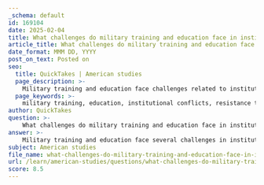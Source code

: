 ```yaml
---
_schema: default
id: 169104
date: 2025-02-04
title: What challenges do military training and education face in institutional conflicts?
article_title: What challenges do military training and education face in institutional conflicts?
date_format: MMM DD, YYYY
post_on_text: Posted on
seo:
  title: QuickTakes | American studies
  page_description: >-
    Military training and education face challenges related to institutional conflicts, including resistance to change, the integration of new theories, psychological readiness, and ethical considerations in modern warfare.
  page_keywords: >-
    military training, education, institutional conflicts, resistance to change, integration of theories, psychological factors, tradition vs innovation, ethical implications, resource allocation, modern warfare
author: QuickTakes
question: >-
    What challenges do military training and education face in institutional conflicts?
answer: >-
    Military training and education face several challenges in institutional conflicts, particularly in the context of evolving military doctrines and the integration of new theories. Here are some key challenges:\n\n1. **Resistance to Change**: Institutional conflicts often arise from a resistance to adopting new military theories and practices. Traditionalists within military organizations may oppose innovative approaches, leading to tensions that can hinder the effective implementation of updated training methodologies. This resistance can stem from a deep-rooted belief in established practices that have historically proven effective.\n\n2. **Integration of Theoretical Knowledge**: The challenge of integrating contemporary architectural and urban theories into military training is significant. Institutions like the Operational Theory Research Institute (OTRI) aim to bridge this gap, but the process can be slow and fraught with internal disagreements. The need for military personnel to understand complex urban environments requires a shift in training paradigms, which may not be readily accepted by all factions within the military.\n\n3. **Psychological and Emotional Factors**: The design of training environments plays a crucial role in the psychological readiness of military personnel. Conflicts within the institution regarding the best practices for creating effective training spaces can impact morale and learning outcomes. A lack of consensus on the importance of psychological well-being in training can lead to suboptimal training experiences.\n\n4. **Balancing Tradition and Innovation**: The tension between traditional military approaches and innovative tactics is a significant challenge. As military operations increasingly require adaptability to urban combat scenarios, the need for lateral and vertical tactical adaptations becomes paramount. However, entrenched beliefs in conventional warfare strategies can impede the necessary evolution of training programs.\n\n5. **Ethical Implications**: Institutional conflicts can also arise from differing views on the ethical implications of military strategies and their impact on civilian populations. Training programs must navigate these ethical considerations, which can lead to disagreements on the appropriate conduct of military operations and the role of humanitarian aid in conflict situations.\n\n6. **Resource Allocation**: Conflicts within military institutions can affect resource allocation for training and education. Competing priorities may lead to insufficient funding or support for innovative training programs that address contemporary challenges, such as urban warfare and non-linear combat scenarios.\n\nIn summary, military training and education face challenges related to resistance to change, integration of theoretical knowledge, psychological factors, balancing tradition with innovation, ethical implications, and resource allocation. These challenges are compounded by the complexities of modern warfare and the need for military institutions to adapt to rapidly changing environments.
subject: American studies
file_name: what-challenges-do-military-training-and-education-face-in-institutional-conflicts.md
url: /learn/american-studies/questions/what-challenges-do-military-training-and-education-face-in-institutional-conflicts
score: 8.5
---
```


&nbsp;